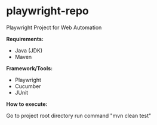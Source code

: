 # playwright-repo
Playwright Project for Web Automation

**Requirements:**
- Java (JDK)
- Maven

**Framework/Tools:**
- Playwright
- Cucumber
- JUnit

**How to execute:**

Go to project root directory run command "mvn clean test"

